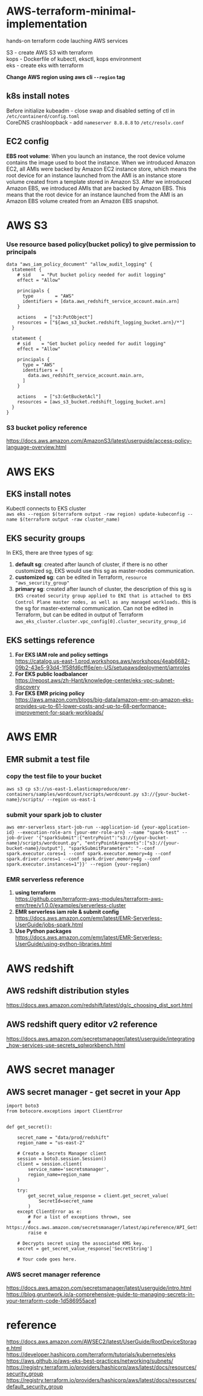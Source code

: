 # AWS-terraform-minimal-implementation
hands-on terraform code lauching AWS services<br>

S3 - create AWS S3 with terraform <br>
kops - Dockerfile of kubectl, eksctl, kops environment <br>
eks - create eks with terraform <br>

**Change AWS region using aws cli `--region` tag**

## k8s install notes
Before initialize kubeadm - close swap and disabled setting of ctl in `/etc/containerd/config.toml` <br>
CoreDNS crashloopback - add `nameserver 8.8.8.8` to `/etc/resolv.conf` 

## EC2 config
**EBS root volume**: When you launch an instance, the root device volume contains the image used to boot the instance. When we introduced Amazon EC2, all AMIs were backed by Amazon EC2 instance store, which means the root device for an instance launched from the AMI is an instance store volume created from a template stored in Amazon S3. After we introduced Amazon EBS, we introduced AMIs that are backed by Amazon EBS. This means that the root device for an instance launched from the AMI is an Amazon EBS volume created from an Amazon EBS snapshot.

# AWS S3
### Use resource based policy(bucket policy) to give permission to principals
    data "aws_iam_policy_document" "allow_audit_logging" {
      statement {
        # sid    = "Put bucket policy needed for audit logging"
        effect = "Allow"

        principals {
          type        = "AWS"
          identifiers = [data.aws_redshift_service_account.main.arn]
        }

        actions   = ["s3:PutObject"]
        resources = ["${aws_s3_bucket.redshift_logging_bucket.arn}/*"]
      }

      statement {
        # sid    = "Get bucket policy needed for audit logging"
        effect = "Allow"

        principals {
          type = "AWS"
          identifiers = [
            data.aws_redshift_service_account.main.arn,
          ]
        }

        actions   = ["s3:GetBucketAcl"]
        resources = [aws_s3_bucket.redshift_logging_bucket.arn]
      }
    }

### S3 bucket policy reference
https://docs.aws.amazon.com/AmazonS3/latest/userguide/access-policy-language-overview.html

# AWS EKS
## EKS install notes
Kubectl connects to EKS cluster <br>
`aws eks --region $(terraform output -raw region) update-kubeconfig --name $(terraform output -raw cluster_name)`

## EKS security groups
In EKS, there are three types of sg: <br>
1. **default sg**: created after launch of cluster, if there is no other customized sg, EKS would use this sg as master-nodes communication.
2. **customized sg**: can be edited in Terraform, `resource "aws_security_group"`
3. **primary sg**: created after launch of cluster, the description of this sg is `EKS created security group applied to ENI that is attached to EKS Control Plane master nodes, as well as any managed workloads.` this is the sg for master-external communication. Can not be edited in Terraform, but can be edited in output of Terraform `aws_eks_cluster.cluster.vpc_config[0].cluster_security_group_id`

## EKS settings reference
1. **For EKS IAM role and policy settings** <br>
https://catalog.us-east-1.prod.workshops.aws/workshops/4eab6682-09b2-43e5-93d4-1f58fd6cff6e/en-US/setupawsdeployment/iamroles
2. **For EKS public loadbalancer** <br>
https://repost.aws/zh-Hant/knowledge-center/eks-vpc-subnet-discovery
3. **For EKS EMR pricing policy** <br>
https://aws.amazon.com/blogs/big-data/amazon-emr-on-amazon-eks-provides-up-to-61-lower-costs-and-up-to-68-performance-improvement-for-spark-workloads/

# AWS EMR
## EMR submit a test file
### copy the test file to your bucket
    aws s3 cp s3://us-east-1.elasticmapreduce/emr-containers/samples/wordcount/scripts/wordcount.py s3://{your-bucket-name}/scripts/ --region us-east-1

### submit your spark job to cluster
    aws emr-serverless start-job-run --application-id {your-application-id} --execution-role-arn {your-emr-role-arn} --name "spark-test" --job-driver '{"sparkSubmit":{"entryPoint":"s3://{your-bucket-name}/scripts/wordcount.py", "entryPointArguments":["s3://{your-bucket-name}/output"], "sparkSubmitParameters": "--conf spark.executor.cores=1 --conf spark.executor.memory=4g --conf spark.driver.cores=1 --conf spark.driver.memory=4g --conf spark.executor.instances=1"}}' --region {your-region}
    
### EMR serverless reference
1. **using terraform** <br> 
https://github.com/terraform-aws-modules/terraform-aws-emr/tree/v1.0.0/examples/serverless-cluster <br>
2. **EMR serverless iam role & submit config** <br>
https://docs.aws.amazon.com/emr/latest/EMR-Serverless-UserGuide/jobs-spark.html <br>
3. **Use Python packages** <br>
https://docs.aws.amazon.com/emr/latest/EMR-Serverless-UserGuide/using-python-libraries.html <br>

# AWS redshift
## AWS redshift distribution styles
https://docs.aws.amazon.com/redshift/latest/dg/c_choosing_dist_sort.html

## AWS redshift query editor v2 reference
https://docs.aws.amazon.com/secretsmanager/latest/userguide/integrating_how-services-use-secrets_sqlworkbench.html

# AWS secret manager 
## AWS secret manager - get secret in your App
    import boto3
    from botocore.exceptions import ClientError


    def get_secret():

        secret_name = "data/prod/redshift"
        region_name = "us-east-2"

        # Create a Secrets Manager client
        session = boto3.session.Session()
        client = session.client(
            service_name='secretsmanager',
            region_name=region_name
        )

        try:
            get_secret_value_response = client.get_secret_value(
                SecretId=secret_name
            )
        except ClientError as e:
            # For a list of exceptions thrown, see
            # https://docs.aws.amazon.com/secretsmanager/latest/apireference/API_GetSecretValue.html
            raise e

        # Decrypts secret using the associated KMS key.
        secret = get_secret_value_response['SecretString']

        # Your code goes here.


### AWS secret manager reference
https://docs.aws.amazon.com/secretsmanager/latest/userguide/intro.html <br>
https://blog.gruntwork.io/a-comprehensive-guide-to-managing-secrets-in-your-terraform-code-1d586955ace1

# reference
https://docs.aws.amazon.com/AWSEC2/latest/UserGuide/RootDeviceStorage.html <br>
https://developer.hashicorp.com/terraform/tutorials/kubernetes/eks <br>
https://aws.github.io/aws-eks-best-practices/networking/subnets/ <br>
https://registry.terraform.io/providers/hashicorp/aws/latest/docs/resources/security_group <br>
https://registry.terraform.io/providers/hashicorp/aws/latest/docs/resources/default_security_group <br>


